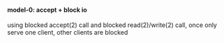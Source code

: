 #### model-0: accept + block io

using blocked accept(2) call and blocked read(2)/write(2) call, once only serve one client, other clients are blocked